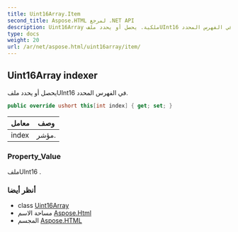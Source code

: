```yaml
---
title: Uint16Array.Item
second_title: Aspose.HTML لمرجع .NET API
description: Uint16Array ملكية. يحصل أو يحدد ملفUInt16 في الفهرس المحدد.
type: docs
weight: 20
url: /ar/net/aspose.html/uint16array/item/
---
```

## Uint16Array indexer

يحصل أو يحدد ملفUInt16 في الفهرس المحدد.

```csharp
public override ushort this[int index] { get; set; }
```

| معامل | وصف |
| --- | --- |
| index | مؤشر. |

### Property_Value

ملفUInt16 .

### أنظر أيضا

* class [Uint16Array](../)
* مساحة الاسم [Aspose.Html](../../uint16array/)
* المجسم [Aspose.HTML](../../../)


